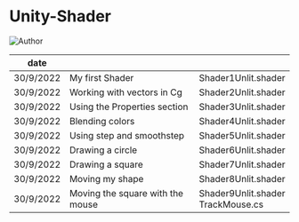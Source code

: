 # Unity-Shader
![Author](https://img.shields.io/badge/Author-ZengBc-da282a)

| date      |                                  |                                        |
| --------- | -------------------------------- | -------------------------------------- |
| 30/9/2022 | My first Shader                  | Shader1Unlit.shader                    |
| 30/9/2022 | Working with vectors in Cg       | Shader2Unlit.shader                    |
| 30/9/2022 | Using the Properties section     | Shader3Unlit.shader                    |
| 30/9/2022 | Blending colors                  | Shader4Unlit.shader                    |
| 30/9/2022 | Using step and smoothstep        | Shader5Unlit.shader                    |
| 30/9/2022 | Drawing a circle                 | Shader6Unlit.shader                    |
| 30/9/2022 | Drawing a square                 | Shader7Unlit.shader                    |
| 30/9/2022 | Moving my shape                  | Shader8Unlit.shader                    |
| 30/9/2022 | Moving the square with the mouse | Shader9Unlit.shader<br />TrackMouse.cs |

